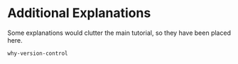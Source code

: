 # Additional Explanations

Some explanations would clutter the main tutorial, so they have been placed
here.

```{toctree}
why-version-control
```
